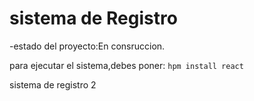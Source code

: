 <h1> sistema de Registro </h1>

-estado del proyecto:En consruccion.

para ejecutar el sistema,debes poner:
```hpm install react```


sistema de registro 2 
